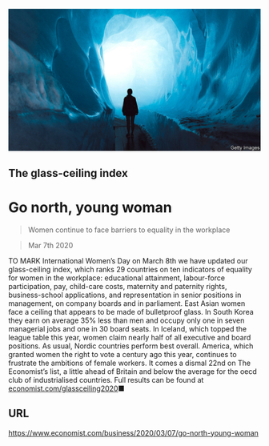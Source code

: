 ![](./images/20200307_WBP502.jpg)

## The glass-ceiling index

# Go north, young woman

> Women continue to face barriers to equality in the workplace

> Mar 7th 2020

TO MARK International Women’s Day on March 8th we have updated our glass-ceiling index, which ranks 29 countries on ten indicators of equality for women in the workplace: educational attainment, labour-force participation, pay, child-care costs, maternity and paternity rights, business-school applications, and representation in senior positions in management, on company boards and in parliament. East Asian women face a ceiling that appears to be made of bulletproof glass. In South Korea they earn on average 35% less than men and occupy only one in seven managerial jobs and one in 30 board seats. In Iceland, which topped the league table this year, women claim nearly half of all executive and board positions. As usual, Nordic countries perform best overall. America, which granted women the right to vote a century ago this year, continues to frustrate the ambitions of female workers. It comes a dismal 22nd on The Economist’s list, a little ahead of Britain and below the average for the oecd club of industrialised countries. Full results can be found at [economist.com/glassceiling2020](https://www.economist.com//glassceiling2020)■



## URL

https://www.economist.com/business/2020/03/07/go-north-young-woman
